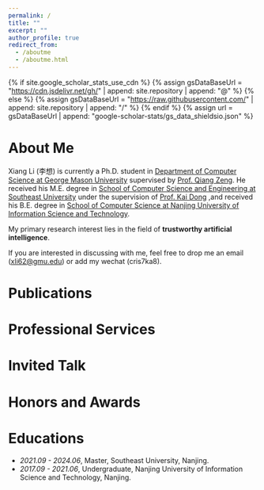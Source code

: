 ```yaml
---
permalink: /
title: ""
excerpt: ""
author_profile: true
redirect_from: 
  - /aboutme
  - /aboutme.html
---
```


{% if site.google_scholar_stats_use_cdn %}
{% assign gsDataBaseUrl = "https://cdn.jsdelivr.net/gh/" | append: site.repository | append: "@" %}
{% else %}
{% assign gsDataBaseUrl = "https://raw.githubusercontent.com/" | append: site.repository | append: "/" %}
{% endif %}
{% assign url = gsDataBaseUrl | append: "google-scholar-stats/gs_data_shieldsio.json" %}

<span class='anchor' id='about-me'></span>

# About Me

Xiang Li (李想) is currently a Ph.D. student in [Department of Computer Science at George Mason University](https://cs.gmu.edu/)  supervised by [Prof. Qiang Zeng](https://cs.gmu.edu/~zeng/index.html). He received his M.E. degree in [School of Computer Science and Engineering at Southeast University](https://cse.seu.edu.cn/) under the supervision of [Prof. Kai Dong](https://cse.seu.edu.cn/2023/1024/c23024a469533/page.htm) ,and received his B.E. degree in [School of Computer Science at Nanjing University of Information Science and Technology](https://scs.nuist.edu.cn/main.htm).

My primary research interest lies in the field of **trustworthy artificial intelligence**.

If you are interested in discussing with me, feel free to drop me an email (xli62@gmu.edu) or add my wechat (cris7ka8).

# Publications

# Professional Services

# Invited Talk

# Honors and Awards

# Educations

- *2021.09 - 2024.06*, Master, Southeast University, Nanjing. 
- *2017.09 - 2021.06*, Undergraduate, Nanjing University of Information Science and Technology, Nanjing.
